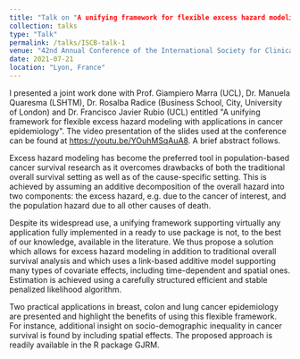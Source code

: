 ```yaml
---
title: "Talk on "A unifying framework for flexible excess hazard modeling with applications in cancer epidemiology""
collection: talks
type: "Talk"
permalink: /talks/ISCB-talk-1
venue: "42nd Annual Conference of the International Society for Clinical Biostatisticians (ISCB)"
date: 2021-07-21
location: "Lyon, France"
---
```

I presented a joint work done with Prof. Giampiero Marra (UCL), Dr. Manuela Quaresma (LSHTM), Dr. Rosalba Radice (Business School, City, University of London) and Dr. Francisco Javier Rubio (UCL) entitled "A unifying framework for flexible excess hazard modeling with applications in cancer epidemiology". The video presentation of the slides used at the conference can be found at https://youtu.be/YOuhMSqAuA8. A brief abstract follows.

Excess hazard modeling has become the preferred tool in population-based cancer survival research as it overcomes drawbacks of both the traditional overall survival setting as well as of the cause-specific setting. This is achieved by assuming an additive decomposition of the overall hazard into two components: the excess hazard, e.g. due to the cancer of interest, and the population hazard due to all other causes of death.

Despite its widespread use, a unifying framework supporting virtually any application fully implemented in a ready to use package is not, to the best of our knowledge, available in the literature. We thus propose a solution which allows for excess hazard modeling in addition to traditional overall survival analysis and which uses a link-based additive model supporting many types of covariate effects, including time-dependent and spatial ones. Estimation is achieved using a carefully structured efficient and stable penalized likelihood algorithm.

Two practical applications in breast, colon and lung cancer epidemiology are presented and highlight the benefits of using this flexible framework. For instance, additional insight on socio-demographic inequality in cancer survival is found by including spatial effects. The proposed approach is readily available in the R package GJRM.
